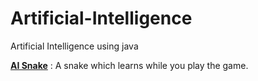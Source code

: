 # Artificial-Intelligence
Artificial Intelligence using java

<a href="https://github.com/spapapan/Artificial-Intelligence/tree/master/AI-Snake"><b>AI Snake</b></a>  : A snake which learns while you play the game.
